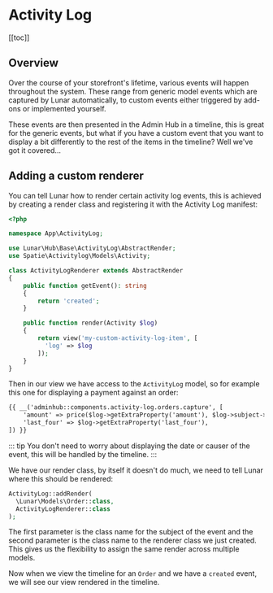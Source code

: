 # Activity Log

[[toc]]

## Overview

Over the course of your storefront's lifetime, various events will happen throughout the system. These range from generic model events which are captured by Lunar automatically, to custom events either triggered by add-ons or implemented yourself.

These events are then presented in the Admin Hub in a timeline, this is great for the generic events, but what if you have a custom event that you want to display a bit differently to the rest of the items in the timeline? Well we've got it covered...

## Adding a custom renderer

You can tell Lunar how to render certain activity log events, this is achieved by creating a render class and registering it with the Activity Log manifest:

```php
<?php

namespace App\ActivityLog;

use Lunar\Hub\Base\ActivityLog\AbstractRender;
use Spatie\Activitylog\Models\Activity;

class ActivityLogRenderer extends AbstractRender
{
    public function getEvent(): string
    {
        return 'created';
    }

    public function render(Activity $log)
    {
        return view('my-custom-activity-log-item', [
          'log' => $log
        ]);
    }
}
```

Then in our view we have access to the `ActivityLog` model, so for example this one for displaying a payment against an order:

```html
{{ __('adminhub::components.activity-log.orders.capture', [
    'amount' => price($log->getExtraProperty('amount'), $log->subject->currency)->formatted,
    'last_four' => $log->getExtraProperty('last_four'),
]) }}
```

::: tip
You don't need to worry about displaying the date or causer of the event, this will be handled by the timeline.
:::

We have our render class, by itself it doesn't do much, we need to tell Lunar where this should be rendered:

```php
ActivityLog::addRender(
  \Lunar\Models\Order::class,
  ActivityLogRenderer::class
);
```

The first parameter is the class name for the subject of the event and the second parameter is the class name to the renderer class we just created.
This gives us the flexibility to assign the same render across multiple models.

Now when we view the timeline for an `Order` and we have a `created` event, we will see our view rendered in the timeline.

